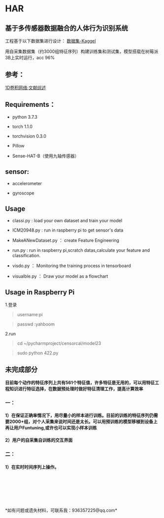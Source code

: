 
# HAR
## 基于多传感器数据融合的人体行为识别系统 


工程基于以下数据集进行设计：
[数据集-Kaggel](https://www.kaggle.com/uciml/human-activity-recognition-with-smartphones)

用自采集数据集（约3000组特征序列）构建训练集和测试集，模型搭载在树莓派3B上实时运行，acc 96%

## 参考：
  [1D卷积网络](https://blog.csdn.net/bhneo/article/details/83092557);[文献综述](https://github.com/jindongwang/activityrecognition)

## Requirements：

  * python 3.7.3
  
  * torch 1.1.0 
    
  * torchvision 0.3.0 
   
  * Pillow
   
  * Sense-HAT-B（使用九轴传感器）
 
## sensor:
   * accelerometer
     
   * gyroscope
    
## Usage

  * classi.py : load your own dataset and train your model 
  
  * ICM20948.py : run in raspberry pi to get sensor's data
  
  * MakeANewDataset.py ： create Feature Engineering
  
  * run.py : run in raspberry pi,scratch datas,calculate your feature and classification.
  
  * visdo.py ： Monitoring the training process in tensorboard
  
  * visualble.py ： Draw your model as a flowchart
    

## Usage in Raspberry Pi
 
 1.登录
 
>username:pi

>passwd :yahboom

2.run

>  cd ~/pycharmproject/censorcal/model23

>  sudo python 422.py

## 未完成部分

**目前每个动作的特征序列上共有561个特征值，许多特征是无用的，可以用特征工程知识进行特征选择，在数据预处理时做好特征清理工作，提高计算效率**


### 一：

#### 1）在保证正确率情况下，用尽量小的样本进行训练。目前的训练的特征序列仍需要2000+组，对个人采集来说时间还是太长。可以用预训练的模型移植到设备上再让用户Funtuning,或许也可以实现小样本训练

#### 2）用户的自采集自训练的交互界面


### 二：

#### 1）在实时时间序列上操作。

<br>
<br>
<br>
<br>
<br>
<br>
 *如有问题或遗失材料，可联系我：936357225@qq.com*
